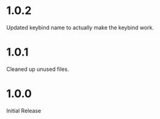 # 1.0.2
Updated keybind name to actually make the keybind work.

# 1.0.1
Cleaned up unused files.

# 1.0.0
Initial Release